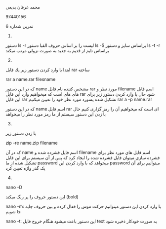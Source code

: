 محمد عرفان بدیعی

97440156


تمرین شماره 6

1.
دستور ls -r  ليست را  بر اساس حروف الفبا  دستور ls -S  براساس سايز و دستور ls -t -r  براساس تايم از قديم به جديد به صورت نزولي مرتب ميكند


2.
ابتدا با وارد كردن دستور زير يك فایل rar   ساخته 


rar a name.rar filesname


که در این دستور name   مشخص کننده نام فایل rar  مورد نظر و filename  اسم فایل های های است که میخواهیم وارد این فایل rar  شود
حال با وارد کردن دستور زیر برای این قایل rar  تشکیل شده پسورد مورد نظر خود را تعیین میکنیم
rar a -p name.rar
 
که در این دستور name  اسم فایل rar  ای است که میخواهیم آن را رمز گزاری کنیم 
حال با زدن این دستور سیستم از ما رمز مورد نظر را میخواهد 



3.
با زدن دستور زیر 

zip -re name.zip filename

كه در آن name  اسم فايل فشرده شده و  filename  اسم فايل هاي مورد نظر براي فشرده سازي ميتوان فايل فشرده شده  را ايجاد كرد كه 
پس از آن سیستم برای این فایل تشکیل شده از ما password  میخواهد که با وارد کردن این  password میتوانیم برای آن یک گذر واژه تعیین کرد


4.

nano -D

این دستور حروف را پر رنگ میکند (bold)


nano -m:
با وارد کردن این دستور میتوانیم حرکت موس را فعال کرده و بین حروف جابه جا شویم


nano -t:
این دستور باعث میشود هنگام خروج فایل text   به صورت خودکار ذخیره شود
